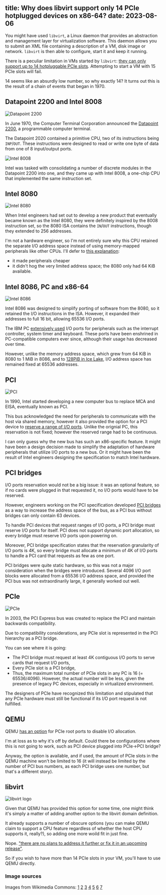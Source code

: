 title: Why does libvirt support only 14 PCIe hotplugged devices on x86-64?
date: 2023-08-06
----
You might have used `libvirt`, a Linux daemon that provides an abstraction
and management layer for virtualization software. This daemon allows you
to submit an XML file containing a description of a VM, disk image or network.
`libvirt` is then able to configure, start it and keep it running.

There is a peculiar limitation in VMs started by `libvirt`:
[they can only support up to 14 hotpluggable PCIe slots](https://bugzilla.redhat.com/show_bug.cgi?id=1408810).
Attempting to start a VM with 15 PCIe slots will fail.

14 seems like an absurdly low number, so why exactly 14? It turns out
this is the result of a chain of events that began in 1970.

## Datapoint 2200 and Intel 8008

![Datapoint 2200](dp2200.jpg)

In June 1970, the Computer Terminal Corporation announced
the [Datapoint 2200](https://en.wikipedia.org/wiki/Datapoint_2200), a programmable
computer terminal.

The Datapoint 2020 contained a primitive CPU, two of its instructions being `INP`/`OUT`.
These instructions were designed to read or write one byte of data from one
of 8 input/output ports.

![Intel 8008](8008.jpg)

Intel was tasked with consolidating a number of discrete modules in the Datapoint 2200
into one, and they came up with Intel 8008, a one-chip CPU that implemented the same
instruction set.

## Intel 8080

![Intel 8080](8080.jpg)

When Intel engineers had set out to develop a new product that eventually became
known as the Intel 8080, they were definitely inspired by the 8008 instruction set,
so the 8080 ISA contains the `IN`/`OUT` instructions, though they extended to 256
addresses.

I'm not a hardware engineer, so I'm not entirely sure why this CPU retained the
separate I/O address space instead of using memory-mapped peripherals like other CPUs.
I'll defer to [this explanation](https://retrocomputing.stackexchange.com/a/25528):
- it made peripherals cheaper
- it didn't hog the very limited address space; the 8080 only had 64 KiB available.

## Intel 8086, PC and x86-64

![Intel 8086](8086.jpg)

Intel 8086 was designed to simplify porting of software from the 8080, so it retained
the I/O instructions in the ISA. However, it expanded their addresses to full 16 bit,
allowing 65536 I/O ports.

The IBM PC [extensively used](https://en.wikipedia.org/wiki/Input/output_base_address)
I/O ports for peripherals such as the interrupt controller, system timer and keyboard.
These ports have been enshrined in PC-compatible computers ever since, although
their usage has decreased over time.

However, unlike the memory address space, which grew from 64 KiB in 8080 to 1 MiB in 8086,
and to [128PiB in Ice Lake](https://en.wikipedia.org/wiki/Intel_5-level_paging), I/O address
space has remained fixed at 65536 addresses.

## PCI

![PCI](pci.jpg)

In 1990, Intel started developing a new computer bus to replace MCA and EISA,
eventually known as PCI.

This bus acknowledged the need for peripherals to communicate with the host via shared
memory, however it also provided the option for a PCI device to [reserve a range
of I/O ports](https://en.wikipedia.org/wiki/Peripheral_Component_Interconnect#PCI_address_spaces).
Unlike the orignial PC, this reservation is not fixed; however the reserved
range had to be continuous.

I can only guess why the new bus has such an x86-specific feature. It might have
been a design decision made to simplify the adaptation of hardware peripherals
that utilize I/O ports to a new bus. Or it might have been the result of Intel
engineers designing the specification to match Intel hardware.

## PCI bridges

I/O ports reservation would not be a big issue: it was an optional feature,
so if no cards were plugged in that requested it, no I/O ports would have
to be reserved.

However, engineers working on the PCI specification developed
[PCI bridges](https://cds.cern.ch/record/551427/files/cer-2308933.pdf)
as a way to increase the address space of the bus, as a PCI bus without bridges
can only contain 63 devices.

To handle PCI devices that request ranges of I/O ports, a PCI bridge
must reserve I/O ports for itself. PCI does not support dynamic port allocation,
so every bridge must reserve I/O ports upon powering on.

Moreover, PCI bridge specification states that the reservation granularity
of I/O ports is 4K, so every bridge must allocate a minimum of 4K of I/O ports
to handle a PCI card that requests as few as one port.

PCI bridges were quite static hardware, so this was not a major consideration
when the bridges were introduced. Several 4096 I/O port blocks were allocated
from a 65536 I/O address space, and provided the PCI bus was not extraordinarily
large, it generally worked out well.

## PCIe

![PCIe](pcie.jpg)

In 2003, the PCI Express bus was created to replace the PCI and maintain
backwards compatibility.

Due to compatibility considerations, any PCIe slot is represented in the PCI
hierarchy as a PCI bridge.

You can see where it is going:
- The PCI bridge must request at least 4K contiguous I/O ports to serve cards
  that request I/O ports,
- Every PCIe slot is a PCI bridge,
- Thus, the maximum total number of PCIe slots in any PC is 16 (= 65536/4096).
  However, the actual number will be less, given the presence of legacy PC devices,
  especially in virtualized environment.

The designers of PCIe have recognized this limitation and stipulated that any
PCIe hardware must still be functional if its I/O port request is not fulfilled.

## QEMU

QEMU [has an option](https://patchwork.kernel.org/project/qemu-devel/patch/1501964858-5159-5-git-send-email-zuban32s@gmail.com/#20795751)
for PCIe root ports to disable I/O allocation.

I'm at loss as to why it's off by default. Could there be configurations where
this is not going to work, such as PCI device plugged into PCIe->PCI bridge?

Anyway, the option is available, and if used, the amount of PCIe slots
in the QEMU machine won't be limited to 16 (it will instead be limited by the number
of PCI bus numbers, as each PCI bridge uses one number, but that's a different
story).

## libvirt

![libvirt logo](libvirt.svg)

Given that QEMU has provided this option for some time, one might think
it's simply a matter of adding another option to the libvirt domain definition.

It already supports a number of obscure options (you can make QEMU claim to
support a CPU feature regardless of whether the host CPU supports it, really?), so
adding one more woild fit in just fine.

Nope. ["there are no plans to address it further or fix it in an upcoming release"](https://bugzilla.redhat.com/show_bug.cgi?id=1408810).

So if you wish to have more than 14 PCIe slots in your VM, you'll have to use
QEMU directly.

### Image sources

Images from Wikimedia Commons:
[1](https://commons.wikimedia.org/wiki/File:Intel_8080_open-closed.jpg)
[2](https://commons.wikimedia.org/wiki/File:Datapoint2200img.jpg)
[3](https://commons.wikimedia.org/wiki/File:Intel_8080_open-closed.jpg)
[4](https://commons.wikimedia.org/wiki/File:Intel_C8086.jpg)
[5](https://commons.wikimedia.org/wiki/File:PCI_Slots_Digon3.JPG)
[6](https://commons.wikimedia.org/wiki/File:PCI-E_%26_PCI_slots_on_DFI_LanParty_nF4_SLI-DR_20050531.jpg)
[7](https://commons.wikimedia.org/wiki/File:Libvirt_logo.svg)
